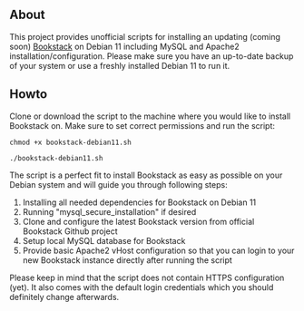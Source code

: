 ## About
This project provides unofficial scripts for installing an updating (coming soon) [Bookstack](https://www.bookstackapp.com/) on Debian 11 including MySQL and Apache2 installation/configuration. Please make sure you have an up-to-date backup of your system or use a freshly installed Debian 11 to run it.

## Howto
Clone or download the script to the machine where you would like to install Bookstack on. Make sure to set correct permissions and run the script:

`chmod +x bookstack-debian11.sh`

`./bookstack-debian11.sh`

The script is a perfect fit to install Bookstack as easy as possible on your Debian system and will guide you through following steps:
1. Installing all needed dependencies for Bookstack on Debian 11
2. Running "mysql_secure_installation" if desired
3. Clone and configure the latest Bookstack version from official Bookstack Github project
4. Setup local MySQL database for Bookstack
5. Provide basic Apache2 vHost configuration so that you can login to your new Bookstack instance directly after running the script

Please keep in mind that the script does not contain HTTPS configuration (yet). It also comes with the default login credentials which you should definitely change afterwards.
